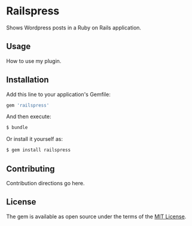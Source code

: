 # Railspress
Shows Wordpress posts in a Ruby on Rails application.

## Usage
How to use my plugin.

## Installation
Add this line to your application's Gemfile:

```ruby
gem 'railspress'
```

And then execute:
```bash
$ bundle
```

Or install it yourself as:
```bash
$ gem install railspress
```

## Contributing
Contribution directions go here.

## License
The gem is available as open source under the terms of the [MIT License](https://opensource.org/licenses/MIT).
